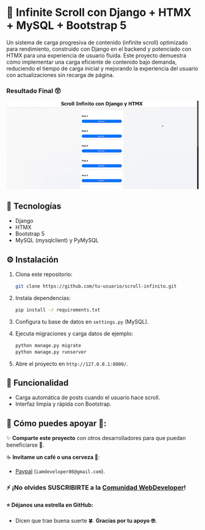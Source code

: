 
# 🚀 Infinite Scroll con Django + HTMX + MySQL + Bootstrap 5

Un sistema de carga progresiva de contenido (infinite scroll) optimizado para rendimiento, construido con Django en el backend y potenciado con HTMX para una experiencia de usuario fluida. Este proyecto demuestra cómo implementar una carga eficiente de contenido bajo demanda, reduciendo el tiempo de carga inicial y mejorando la experiencia del usuario con actualizaciones sin recarga de página.

### Resultado Final 😲
![Resultado Final](https://raw.githubusercontent.com/urian121/imagenes-proyectos-github/refs/heads/master/scroll-infinito-con-Django-HTMX-y-MySQL.gif)


## 🚀 Tecnologías
- Django
- HTMX
- Bootstrap 5
- MySQL (mysqlclient) y PyMySQL

## ⚙️ Instalación
1. Clona este repositorio:
   ```bash
   git clone https://github.com/tu-usuario/scroll-infinito.git
   ```

2. Instala dependencias:
   ```bash
   pip install -r requirements.txt
   ```

3. Configura tu base de datos en `settings.py` (MySQL).

4. Ejecuta migraciones y carga datos de ejemplo:
   ```bash
   python manage.py migrate
   python manage.py runserver
   ```

5. Abre el proyecto en `http://127.0.0.1:8000/`.

## 🎯 Funcionalidad
- Carga automática de posts cuando el usuario hace scroll.
- Interfaz limpia y rápida con Bootstrap.


## 🙌 Cómo puedes apoyar 📢:

✨ **Comparte este proyecto** con otros desarrolladores para que puedan beneficiarse 📢.

☕ **Invítame un café o una cerveza 🍺**:
   - [Paypal](https://www.paypal.me/iamdeveloper86) (`iamdeveloper86@gmail.com`).

### ⚡ ¡No olvides SUSCRIBIRTE a la [Comunidad WebDeveloper](https://www.youtube.com/WebDeveloperUrianViera?sub_confirmation=1)!


#### ⭐ **Déjanos una estrella en GitHub**:
   - Dicen que trae buena suerte 🍀.
**Gracias por tu apoyo 🤓.**
